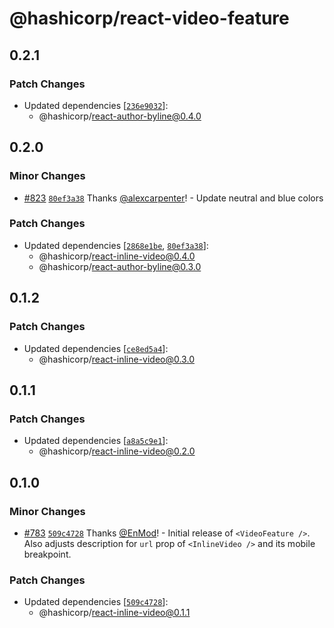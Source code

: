 # @hashicorp/react-video-feature

## 0.2.1

### Patch Changes

- Updated dependencies [[`236e9032`](https://github.com/hashicorp/react-components/commit/236e903243b555aff1814d59a6ec97c7308dedf9)]:
  - @hashicorp/react-author-byline@0.4.0

## 0.2.0

### Minor Changes

- [#823](https://github.com/hashicorp/react-components/pull/823) [`80ef3a38`](https://github.com/hashicorp/react-components/commit/80ef3a38ba67e23ba2d019530fb57d218e9d8268) Thanks [@alexcarpenter](https://github.com/alexcarpenter)! - Update neutral and blue colors

### Patch Changes

- Updated dependencies [[`2868e1be`](https://github.com/hashicorp/react-components/commit/2868e1be740a710f28e5eb08fccb3d672c9d9888), [`80ef3a38`](https://github.com/hashicorp/react-components/commit/80ef3a38ba67e23ba2d019530fb57d218e9d8268)]:
  - @hashicorp/react-inline-video@0.4.0
  - @hashicorp/react-author-byline@0.3.0

## 0.1.2

### Patch Changes

- Updated dependencies [[`ce8ed5a4`](https://github.com/hashicorp/react-components/commit/ce8ed5a4725f9fff4638a5f3528bd1b559517d58)]:
  - @hashicorp/react-inline-video@0.3.0

## 0.1.1

### Patch Changes

- Updated dependencies [[`a8a5c9e1`](https://github.com/hashicorp/react-components/commit/a8a5c9e18fbe1db700a658e4b86a5a99286fba05)]:
  - @hashicorp/react-inline-video@0.2.0

## 0.1.0

### Minor Changes

- [#783](https://github.com/hashicorp/react-components/pull/783) [`509c4728`](https://github.com/hashicorp/react-components/commit/509c4728f6f2bae163156282ba6dab83e7efa732) Thanks [@EnMod](https://github.com/EnMod)! - Initial release of `<VideoFeature />`. Also adjusts description for `url` prop of `<InlineVideo />` and its mobile breakpoint.

### Patch Changes

- Updated dependencies [[`509c4728`](https://github.com/hashicorp/react-components/commit/509c4728f6f2bae163156282ba6dab83e7efa732)]:
  - @hashicorp/react-inline-video@0.1.1
